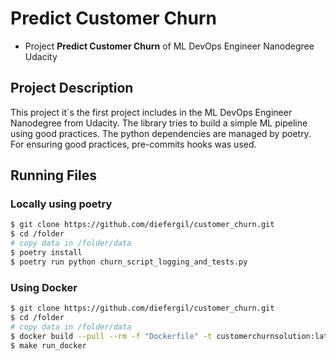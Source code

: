 # Predict Customer Churn

- Project **Predict Customer Churn** of ML DevOps Engineer Nanodegree Udacity

## Project Description
This project it`s the first project includes in the ML DevOps Engineer Nanodegree from Udacity.
The library tries to build a simple ML pipeline using good practices.
The python dependencies are managed by poetry.
For ensuring good practices, pre-commits hooks was used.
## Running Files

### Locally using poetry

```sh
$ git clone https://github.com/diefergil/customer_churn.git
$ cd /folder
# copy data in /folder/data
$ poetry install
$ poetry run python churn_script_logging_and_tests.py
```

### Using Docker

```sh
$ git clone https://github.com/diefergil/customer_churn.git
$ cd /folder
# copy data in /folder/data
$ docker build --pull --rm -f "Dockerfile" -t customerchurnsolution:latest "."
$ make run_docker
```
